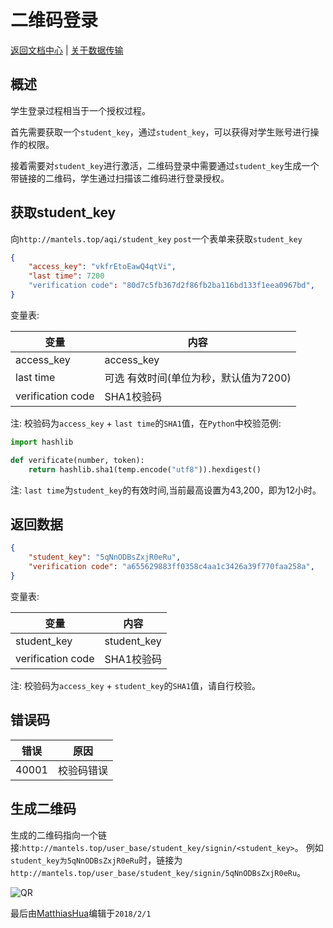 二维码登录
==========

[返回文档中心](/index.html) | [关于数据传输](/content.html#!关于数据传输.md)

概述
------
学生登录过程相当于一个授权过程。

首先需要获取一个`student_key`，通过`student_key`，可以获得对学生账号进行操作的权限。

接着需要对`student_key`进行激活，二维码登录中需要通过`student_key`生成一个带链接的二维码，学生通过扫描该二维码进行登录授权。

获取student_key
------
向`http://mantels.top/aqi/student_key` `post`一个表单来获取`student_key`

```json
{
    "access_key": "vkfrEtoEawQ4qtVi",
    "last time": 7200
    "verification code": "80d7c5fb367d2f86fb2ba116bd133f1eea0967bd",
}
```

变量表:

| 变量| 内容 |
|------|------|
|access_key|access_key|
|last time|可选 有效时间(单位为秒，默认值为7200)|
|verification code|SHA1校验码|

注: 校验码为`access_key` + `last time`的`SHA1`值，在`Python`中校验范例:

```python
import hashlib

def verificate(number, token):
    return hashlib.sha1(temp.encode("utf8")).hexdigest()
```

注: `last time`为`student_key`的有效时间,当前最高设置为43,200，即为12小时。

返回数据
--------
```json
{
    "student_key": "5qNnODBsZxjR0eRu",
    "verification code": "a655629883ff0358c4aa1c3426a39f770faa258a",
}
```

变量表:

| 变量| 内容 |
|------|------|
|student_key|student_key|
|verification code|SHA1校验码|

注: 校验码为`access_key` + `student_key`的`SHA1`值，请自行校验。

错误码
--------
| 错误| 原因 |
|------|------|
|40001|校验码错误|

生成二维码
--------
生成的二维码指向一个链接:`http://mantels.top/user_base/student_key/signin/<student_key>`。
例如`student_key为5qNnODBsZxjR0eRu`时，链接为`http://mantels.top/user_base/student_key/signin/5qNnODBsZxjR0eRu`。

![QR](/qrcode.png)

最后由[MatthiasHua](https://github.com/MatthiasHua)编辑于`2018/2/1`
